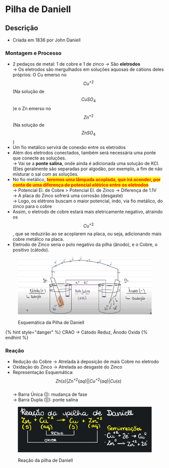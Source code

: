# Pilha de Daniell

## Descrição

* Criada em 1836 por John Daniell

### Montagem e Processo

* 2 pedaços de metal: 1 de cobre e 1 de zinco -> São **eletrodos** \
  \-> Os eletrodos são mergulhados em soluções aquosas de cátions deles próprios: O Cu emerso no $$Cu^{+2}$$ (Na solução de $$CuSO_4$$)e o Zn emerso no $$Zn^{+2}$$ (Na solução de $$ZnSO_4$$)
* Um fio metálico servirá de conexão entre os eletrodos
* Além dos eletrodos conectados, também será necessária uma ponte que conecte as soluções. \
  \-> Vai se a **ponte salina**, onde ainda é adicionada uma solução de KCl. (Eles geralmente são separadas por algodão, por exemplo, a fim de não misturar o sal com as soluções.
* No fio metálico, <mark style="color:red;">**teremos uma lâmpada acoplada, que irá acender, por conta de uma diferença de potencial elétrico entre os eletrodos**</mark> \
  \-> Potencial El. de Cobre > Potencial El. de Zinco -> Diferença de 1.1V\
  \-> A placa do Zinco sofrerá uma corrosão (desgaste)\
  \-> Logo, os elétrons buscam o maior potencial, indo, via fio metálico, do zinco para o cobre
* Assim, o eletrodo de cobre estará mais eletricamente negativo, atraindo os $$Cu^{+2}$$, que se reduzirão ao se acoplarem na placa, ou seja, adicionando mais cobre metálico na placa.
* Eletrodo de Zinco seria o polo negativo da pilha (ânodo), e o Cobre, o positivo (cátodo).

<figure><img src="../../.gitbook/assets/imagem_2023-08-16_190917708.png" alt=""><figcaption><p>Esquemática da Pilha de Daniell</p></figcaption></figure>

{% hint style="danger" %}
CRAO -> Cátodo Reduz, Ânodo Oxida
{% endhint %}

### Reação

* Redução do Cobre -> Atrelada à deposição de mais Cobre no eletrodo
* Oxidação do Zinco -> Atrelada ao desgaste do Zinco&#x20;
* Representação Esquemática: $$Zn (s) | Zn^{+2} (aq) || Cu^{+2} (aq) | Cu (s)$$ \
  \-> Barra Única (|): mudança de fase \
  \-> Barra Dupla (||): ponte salina

<figure><img src="../../.gitbook/assets/imagem_2023-08-16_202521736.png" alt=""><figcaption><p>Reação da pilha de Daniell</p></figcaption></figure>

##
